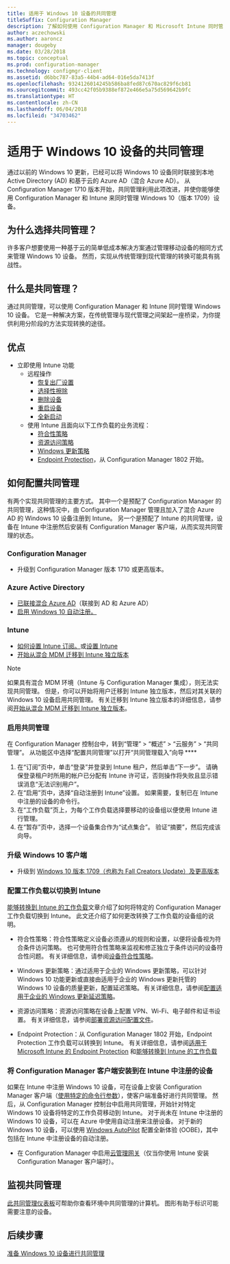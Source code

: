 ```yaml
---
title: 适用于 Windows 10 设备的共同管理
titleSuffix: Configuration Manager
description: 了解如何使用 Configuration Manager 和 Microsoft Intune 同时管理 Windows 10 设备。
author: aczechowski
ms.author: aaroncz
manager: dougeby
ms.date: 03/28/2018
ms.topic: conceptual
ms.prod: configuration-manager
ms.technology: configmgr-client
ms.assetid: d6bbc787-83a5-44b4-ad64-016e5da7413f
ms.openlocfilehash: 9324126014245b586ba8fed87c670ac829f6cb81
ms.sourcegitcommit: 493cc42f05b9388ef872e466e5a75d569642b9fc
ms.translationtype: HT
ms.contentlocale: zh-CN
ms.lasthandoff: 06/04/2018
ms.locfileid: "34703462"
---
```

# <a name="co-management-for-windows-10-devices"></a>适用于 Windows 10 设备的共同管理    
 通过以前的 Windows 10 更新，已经可以将 Windows 10 设备同时联接到本地 Active Directory (AD) 和基于云的 Azure AD（混合 Azure AD）。 从 Configuration Manager 1710 版本开始，共同管理利用此项改进，并使你能够使用 Configuration Manager 和 Intune 来同时管理 Windows 10（版本 1709）设备。 <!-- 1350871 -->
## <a name="why-co-management"></a>为什么选择共同管理？
许多客户想要使用一种基于云的简单低成本解决方案通过管理移动设备的相同方式来管理 Windows 10 设备。 然而，实现从传统管理到现代管理的转换可能具有挑战性。  
## <a name="what-is-co-management"></a>什么是共同管理？
通过共同管理，可以使用 Configuration Manager 和 Intune 同时管理 Windows 10 设备。 它是一种解决方案，在传统管理与现代管理之间架起一座桥梁，为你提供利用分阶段的方法实现转换的途径。

## <a name="benefits"></a>优点 
- 立即使用 Intune 功能 
    - 远程操作
        - [恢复出厂设置](https://docs.microsoft.com/intune/devices-wipe#factory-reset)
        - [选择性擦除](https://docs.microsoft.com/intune/apps-selective-wipe)
        - [删除设备](https://docs.microsoft.com/intune/devices-wipe#delete-devices-from-the-azure-active-directory-portal)
        - [重启设备](https://docs.microsoft.com/intune/device-restart)
        - [全新启动](https://docs.microsoft.com/intune/device-fresh-start)
    - 使用 Intune 且面向以下工作负载的业务流程：
        - [符合性策略](https://docs.microsoft.com/intune/device-compliance-get-started)
        - [资源访问策略](https://docs.microsoft.com/intune/device-profiles)
        - [Windows 更新策略](https://docs.microsoft.com/intune/windows-update-for-business-configure)
        - [Endpoint Protection](https://docs.microsoft.com/en-us/intune/endpoint-protection-windows-10)，从 Configuration Manager 1802 开始。 <!-- 1357365 -->
    
## <a name="how-to-configure-co-management"></a>如何配置共同管理
有两个实现共同管理的主要方式。 其中一个是预配了 Configuration Manager 的共同管理，这种情况中，由 Configuration Manager 管理且加入了混合 Azure AD 的 Windows 10 设备注册到 Intune。 另一个是预配了 Intune 的共同管理，设备在 Intune 中注册然后安装有 Configuration Manager 客户端，从而实现共同管理的状态。

### <a name="configuration-manager"></a>**Configuration Manager**
 -  升级到 Configuration Manager 版本 1710 或更高版本。


### <a name="azure-active-directory"></a>**Azure Active Directory**
  - [已联接混合 Azure AD](https://docs.microsoft.com/azure/active-directory/device-management-hybrid-azuread-joined-devices-setup)（联接到 AD 和 Azure AD）
  - [启用 Windows 10 自动注册。](https://docs.microsoft.com/intune/windows-enroll)


### <a name="intune"></a>**Intune**
 - [如何设置 Intune 订阅。](/sccm/mdm/deploy-use/configure-intune-subscription)或[设置 Intune](/intune/setup-steps)  
 - [开始从混合 MDM 迁移到 Intune 独立版本](/sccm/mdm/deploy-use/migrate-hybridmdm-to-intunesa)  

> [!Note]  
> 如果具有混合 MDM 环境（Intune 与 Configuration Manager 集成），则无法实现共同管理。 但是，你可以开始将用户迁移到 Intune 独立版本，然后对其关联的 Windows 10 设备启用共同管理。 有关迁移到 Intune 独立版本的详细信息，请参阅[开始从混合 MDM 迁移到 Intune 独立版本](/sccm/mdm/deploy-use/migrate-hybridmdm-to-intunesa)。  


### <a name="enable-co-management"></a>启用共同管理 
 在 Configuration Manager 控制台中，转到“管理” > “概述” > “云服务” > “共同管理”。 从功能区中选择“配置共同管理”以打开“共同管理载入”向导 **** 
   
1. 在“订阅”页中，单击“登录”并登录到 Intune 租户，然后单击“下一步”。 请确保登录租户时所用的帐户已分配有 Intune 许可证，否则操作将失败且显示错误消息“无法识别用户”。   
2. 在“启用”页中，选择“自动注册到 Intune”设置。 如果需要，复制已在 Intune 中注册的设备的命令行。 
3. 在“工作负载”页上，为每个工作负载选择要移动的设备组以便使用 Intune 进行管理。
4. 在“暂存”页中，选择一个设备集合作为“试点集合”。 验证“摘要”，然后完成该向导。 

### <a name="upgrade-windows-10-client"></a>升级 Windows 10 客户端
- 升级到 [Windows 10 版本 1709（也称为 Fall Creators Update）及更高版本](/sccm/osd/deploy-use/manage-windows-as-a-service)

### <a name="configure-workloads-to-switch-to-intune"></a>配置工作负载以切换到 Intune 
[能够转换到 Intune 的工作负载](/sccm/core/clients/manage/co-management-switch-workloads#Workloads-able-to-be-transitioned-to-Intune)文章介绍了如何将特定的 Configuration Manager 工作负载切换到 Intune。 此文还介绍了如何更改转换了工作负载的设备组的说明。

- 符合性策略：符合性策略定义设备必须遵从的规则和设置，以便将设备视为符合条件访问策略。 也可使用符合性策略来监视和修正独立于条件访问的设备符合性问题。 有关详细信息，请参阅[设备符合性策略](https://docs.microsoft.com/intune/device-compliance-get-started)。  

- Windows 更新策略：通过适用于企业的 Windows 更新策略，可以针对 Windows 10 功能更新或直接由适用于企业的 Windows 更新托管的 Windows 10 设备的质量更新，配置延迟策略。 有关详细信息，请参阅[配置适用于企业的 Windows 更新延迟策略](https://docs.microsoft.com/intune/windows-update-for-business-configure)。  

- 资源访问策略：资源访问策略在设备上配置 VPN、Wi-Fi、电子邮件和证书设置。 有关详细信息，请参阅[部署资源访问配置文件](https://docs.microsoft.com/intune/device-profiles)。

- Endpoint Protection：从 Configuration Manager 1802 开始，Endpoint Protection 工作负载可以转换到 Intune。 有关详细信息，请参阅[适用于 Microsoft Intune 的 Endpoint Protection](https://docs.microsoft.com/en-us/intune/endpoint-protection-windows-10)<!-- 1357365 --> 和[能够转换到 Intune 的工作负载](/sccm/core/clients/manage/co-management-switch-workloads#Workloads-able-to-be-transitioned-to-Intune)


### <a name="install-configuration-manager-client-to-the-devices-enrolled-in-intune"></a>将 Configuration Manager 客户端安装到在 Intune 中注册的设备
如果在 Intune 中注册 Windows 10 设备，可在设备上安装 Configuration Manager 客户端（[使用特定的命令行参数](/sccm/core/clients/manage/co-management-prepare#command-line-to-install-configuration-manager-client)），使客户端准备好进行共同管理。 然后，从 Configuration Manager 控制台中启用共同管理，开始针对特定 Windows 10 设备将特定的工作负荷移动到 Intune。
对于尚未在 Intune 中注册的 Windows 10 设备，可以在 Azure 中使用自动注册来注册设备。 对于新的 Windows 10 设备，可以使用 [Windows AutoPilot](https://docs.microsoft.com/intune/enrollment-autopilot) 配置全新体验 (OOBE)，其中包括在 Intune 中注册设备的自动注册。
 - 在 Configuration Manager 中启用[云管理网关](/sccm/core/clients/manage/manage-clients-internet#cloud-management-gateway)（仅当你使用 Intune 安装 Configuration Manager 客户端时）。

## <a name="monitor-co-management"></a>监视共同管理
[此共同管理仪表板](/sccm/core/clients/manage/co-management-dashboard)可帮助你查看环境中共同管理的计算机。 图形有助于标识可能需要注意的设备。


## <a name="next-steps"></a>后续步骤
[准备 Windows 10 设备进行共同管理](co-management-prepare.md)
